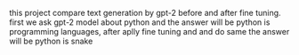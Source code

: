 this project compare text generation by gpt-2 before and after fine tuning.
first we ask gpt-2 model about python and the answer will be python is programming languages,
after aplly fine tuning and and do same the answer will be python is snake 
